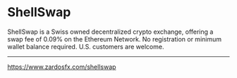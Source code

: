 # ShellSwap
ShellSwap is a Swiss owned decentralized crypto exchange, offering a swap fee of 0.09% on the Ethereum Network. No registration or minimum wallet balance required. U.S. customers are welcome. 

___
https://www.zardosfx.com/shellswap
